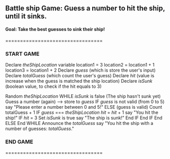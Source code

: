 ## Battle ship Game: Guess a number to hit the ship, until it sinks.
#### Goal: Take the best guesses to sink their ship!

=================================
### START GAME
Declare *theShipLocation* variable
    location1 = 3
    location2 = location1 + 1
    location3 = location1 + 2
Declare *guess* (which is store the user's input)
Declare *totalGuess* (which count the user's guess)
Declare *hit* (value is increase when the guess is matched the ship location)
Declare *isSunk* (boolean value, to check if the hit equals to 3)

Random *theShipLocation*
WHILE *isSunk* is false (The ship hasn't sunk yet)
    Guess a number (again) --> store to *guess*
    IF *guess* is not valid (from 0 to 5)
        say "Please enter a number between 0 and 5!"
    ELSE (guess is valid)
        Count totalGuess + 1
        IF *guess* === *theShipLocation*
                *hit* = *hit* + 1
                say "You hit the ship!"
                IF *hit* = 3
                    Set *isSunk* is true
                    say "The ship is sunk!"
                End IF
            End IF
    End ELSE
End WHILE
Announce the *totalGuess*
say "You hit the ship with a number of guesses: *totalGuess*."
### END GAME
=================================


             

